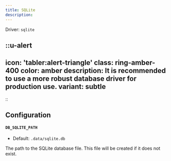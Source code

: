 ```yaml
---
title: SQLite
description:
---
```


Driver: `sqlite`

::u-alert
---
icon: 'tabler:alert-triangle'
class: ring-amber-400
color: amber
description: It is recommended to use a more robust database driver for production use.
variant: subtle
---
::

## Configuration

#### `DB_SQLITE_PATH`

- Default: `.data/sqlite.db`

The path to the SQLite database file. This file will be created if it does not exist.

